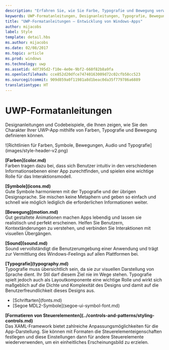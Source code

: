 ```yaml
---
description: "Erfahren Sie, wie Sie Farbe, Typografie und Bewegung verwenden, um den Charakter Ihrer UWP-App mithilfe der Windows Dev Center-Formatanleitungen für UWP zu definieren."
keywords: UWP-Formatanleitungen, Designanleitungen, Typografie, Bewegung, Ton, Bewegung, App-Entwicklung
title: "UWP-Formatanleitungen – Entwicklung von Windows-Apps"
author: mijacobs
label: Style
template: detail.hbs
ms.author: mijacobs
ms.date: 02/08/2017
ms.topic: article
ms.prod: windows
ms.technology: uwp
ms.assetid: 4df395d2-f10e-4e0e-9bf2-660f82b8a9fa
ms.openlocfilehash: cce852d20dfce74740163009d72c02cfb58cc523
ms.sourcegitcommit: 909d859a0f11981a8d1beac0da35f779786a6889
translationtype: HT
---
```

# <a name="uwp-style-guide"></a>UWP-Formatanleitungen

<link rel="stylesheet" href="https://az835927.vo.msecnd.net/sites/uwp/Resources/css/custom.css"> 

<div class="side-by-side">
<div class="side-by-side-content">
  <div class="side-by-side-content-left">
  <p>Designanleitungen und Codebeispiele, die Ihnen zeigen, wie Sie den Charakter Ihrer UWP-App mithilfe von Farben, Typografie und Bewegung definieren können.</p>
  </div>
  <div class="side-by-side-content-right">
    ![Richtlinien für Farben, Symbole, Bewegungen, Audio und Typografie](images/style-header-v2.png)
  </div>
</div>
</div>


<div class="side-by-side">
<div class="side-by-side-content">
  <div class="side-by-side-content-left">
   <p><b>[Farben](color.md)</b><br/>
Farben tragen dazu bei, dass sich Benutzer intuitiv in den verschiedenen Informationsebenen einer App zurechtfinden, und spielen eine wichtige Rolle für das Interaktionsmodell.</p>
  </div>
  <div class="side-by-side-content-right">
   <p><b>[Symbole](icons.md)</b><br/>
Gute Symbole harmonieren mit der Typografie und der übrigen Designsprache. Sie mischen keine Metaphern und geben so einfach und schnell wie möglich lediglich die erforderlichen Informationen weiter.</p>
  </div>
</div>
</div>

<div class="side-by-side">
<div class="side-by-side-content">
  <div class="side-by-side-content-left">
   <p><b>[Bewegung](motion.md)</b><br/>
Gut gestaltete Animationen machen Apps lebendig und lassen sie realistisch und perfekt erscheinen. Helfen Sie Benutzern, Kontextänderungen zu verstehen, und verbinden Sie Interaktionen mit visuellen Übergängen.</p>
  </div>
  <div class="side-by-side-content-right">
   <p><b>[Sound](sound.md)</b><br/>
Sound vervollständigt die Benutzerumgebung einer Anwendung und trägt zur Vermittlung des Windows-Feelings auf allen Plattformen bei.</p>
  </div>
</div>
</div>

<div class="side-by-side">
<div class="side-by-side-content">
  <div class="side-by-side-content-left">
   <p><b>[Typografie](typography.md)</b><br/>
Typografie muss übersichtlich sein, da sie zur visuellen Darstellung von Sprache dient. Ihr Stil darf diesem Ziel nie im Wege stehen. Typografie spielt jedoch auch als Layoutkomponente eine wichtige Rolle und wirkt sich maßgeblich auf die Dichte und Komplexität des Designs und damit auf die Benutzerfreundlichkeit dieses Designs aus.</p>
   <div class="uwpd-no-bullet-list">
   <ul>
    <li>[Schriftarten](fonts.md)</li>
    <li>[Segoe MDL2-Symbole](segoe-ui-symbol-font.md)</li>
   </ul>
   </div>
  </div>
  
  
  <div class="side-by-side-content-right">
   <p><b>[Formatieren von Steuerelementen](../controls-and-patterns/styling-controls.md)</b><br/>
Das XAML-Framework bietet zahlreiche Anpassungsmöglichkeiten für die App-Darstellung. Sie können mit Formaten die Steuerelementeigenschaften festlegen und diese Einstellungen dann für andere Steuerelemente wiederverwenden, um ein einheitliches Erscheinungsbild zu erzielen.</p>
  </div>
</div>
</div>

